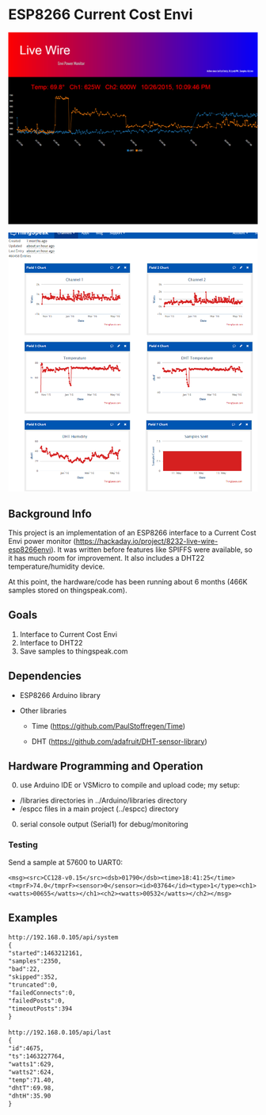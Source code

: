# ESP8266 Current Cost Envi
![alt tag](https://raw.githubusercontent.com/flynnwt/espcc/master/espcc/livewire-screen.png)

![alt tag](https://raw.githubusercontent.com/flynnwt/espcc/master/espcc/livewire-thingspeak.png)

## Background Info
This project is an implementation of an ESP8266 interface to a Current Cost Envi 
power monitor (https://hackaday.io/project/8232-live-wire-esp8266envi).  It was written before features like SPIFFS were
available, so it has much room for improvement.  It also includes a DHT22 temperature/humidity
device.

At this point, the hardware/code has been running about 6 months (466K samples stored
on thingspeak.com).  

## Goals

1. Interface to Current Cost Envi
1. Interface to DHT22
1. Save samples to thingspeak.com

## Dependencies

* ESP8266 Arduino library

* Other libraries

  * Time (https://github.com/PaulStoffregen/Time)
  
  * DHT (https://github.com/adafruit/DHT-sensor-library)
  


## Hardware Programming and Operation

0. use Arduino IDE or VSMicro to compile and upload code; my setup:
  * /libraries directories in ../Arduino/libraries directory
  * /espcc files in a main project (../espcc) directory

0. serial console output (Serial1) for debug/monitoring

### Testing

Send a sample at 57600 to UART0:

```
<msg><src>CC128-v0.15</src><dsb>01790</dsb><time>18:41:25</time><tmprF>74.0</tmprF><sensor>0</sensor><id>03764</id><type>1</type><ch1><watts>00655</watts></ch1><ch2><watts>00532</watts></ch2></msg>
```
 

## Examples

```
http://192.168.0.105/api/system
{
"started":1463212161,
"samples":2350,
"bad":22,
"skipped":352,
"truncated":0,
"failedConnects":0,
"failedPosts":0,
"timeoutPosts":394
}

http://192.168.0.105/api/last
{
"id":4675,
"ts":1463227764,
"watts1":629,
"watts2":624,
"temp":71.40,
"dhtT":69.98,
"dhtH":35.90
}
```